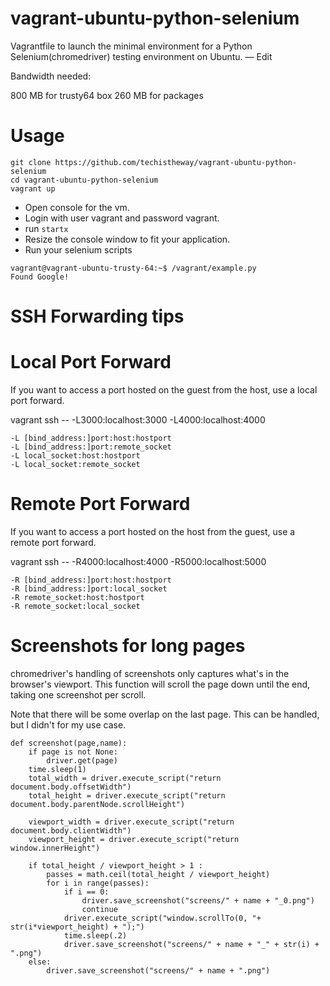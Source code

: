 # vagrant-ubuntu-python-selenium
Vagrantfile to launch the minimal environment for a Python Selenium(chromedriver) testing environment on Ubuntu. — Edit

Bandwidth needed:

800 MB for trusty64 box
260 MB for packages

# Usage

```
git clone https://github.com/techistheway/vagrant-ubuntu-python-selenium
cd vagrant-ubuntu-python-selenium
vagrant up
```

* Open console for the vm.
* Login with user vagrant and password vagrant.
* run ```startx```
* Resize the console window to fit your application.
* Run your selenium scripts

```
vagrant@vagrant-ubuntu-trusty-64:~$ /vagrant/example.py
Found Google!
```

# SSH Forwarding tips

# Local Port Forward

If you want to access a port hosted on the guest from the host, use a local port forward.


vagrant ssh -- -L3000:localhost:3000 -L4000:localhost:4000


```
-L [bind_address:]port:host:hostport
-L [bind_address:]port:remote_socket
-L local_socket:host:hostport
-L local_socket:remote_socket
```

# Remote Port Forward

If you want to access a port hosted on the host from the guest, use a remote port forward.


vagrant ssh -- -R4000:localhost:4000 -R5000:localhost:5000


```
-R [bind_address:]port:host:hostport
-R [bind_address:]port:local_socket
-R remote_socket:host:hostport
-R remote_socket:local_socket
```

# Screenshots for long pages

chromedriver's handling of screenshots only captures what's in the browser's viewport. This function will scroll the page down until the end, taking one screenshot per scroll.

Note that there will be some overlap on the last page. This can be handled, but I didn't for my use case.

```
def screenshot(page,name):
    if page is not None:
        driver.get(page)
    time.sleep(1)
    total_width = driver.execute_script("return document.body.offsetWidth")
    total_height = driver.execute_script("return document.body.parentNode.scrollHeight")

    viewport_width = driver.execute_script("return document.body.clientWidth")
    viewport_height = driver.execute_script("return window.innerHeight")

    if total_height / viewport_height > 1 :
        passes = math.ceil(total_height / viewport_height)
        for i in range(passes):
            if i == 0:
                driver.save_screenshot("screens/" + name + "_0.png")
                continue
            driver.execute_script("window.scrollTo(0, "+ str(i*viewport_height) + ");")
            time.sleep(.2)
            driver.save_screenshot("screens/" + name + "_" + str(i) + ".png")
    else:
        driver.save_screenshot("screens/" + name + ".png")
```
